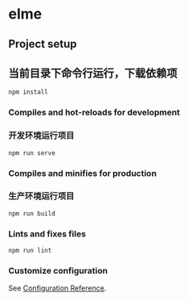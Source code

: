 # elme

## Project setup
## 当前目录下命令行运行，下载依赖项
```
npm install
```

### Compiles and hot-reloads for development
### 开发环境运行项目
```
npm run serve 
```

### Compiles and minifies for production
### 生产环境运行项目
```
npm run build
```

### Lints and fixes files
```
npm run lint
```

### Customize configuration
See [Configuration Reference](https://cli.vuejs.org/config/).
